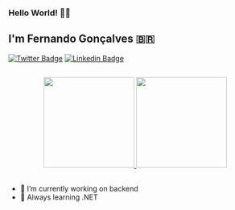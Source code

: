 ### Hello World! 👋🏽
## I'm Fernando Gonçalves 🇧🇷

[![Twitter Badge](https://img.shields.io/badge/-Twitter-1ca0f1?style=flat-square&labelColor=1ca0f1&logo=twitter&logoColor=white&link=https://twitter.com/hd1fernando)](https://twitter.com/hd1fernando)
[![Linkedin Badge](https://img.shields.io/badge/-LinkedIn-blue?style=flat-square&logo=Linkedin&logoColor=white&link=https://www.linkedin.com/in/hd1fernando/)](https://www.linkedin.com/in/hd1fernando/)

##
<div align="center">
  <a href="https://github.com/hd1fernando">
  <img height="180em" src="https://github-readme-stats.vercel.app/api?username=hd1fernando&show_icons=true&theme=dracula&include_all_commits=true&count_private=true"/>
  <img height="180em" src="https://github-readme-stats.vercel.app/api/top-langs/?username=hd1fernando&layout=compact&langs_count=7&theme=dracula"/>
  </a>
</div>
  
 ##
  
- 🔭 I’m currently working on backend
- 🌱 Always learning .NET
